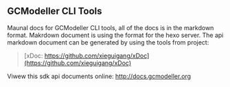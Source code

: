## GCModeller CLI Tools

Maunal docs for GCModeller CLI tools, all of the docs is in the markdown format.
Makrdown document is using the format for the hexo server. The api markdown document can be generated by using the tools from project:

> [xDoc: https://github.com/xieguigang/xDoc](https://github.com/xieguigang/xDoc)


Viwew this sdk api documents online: http://docs.gcmodeller.org
